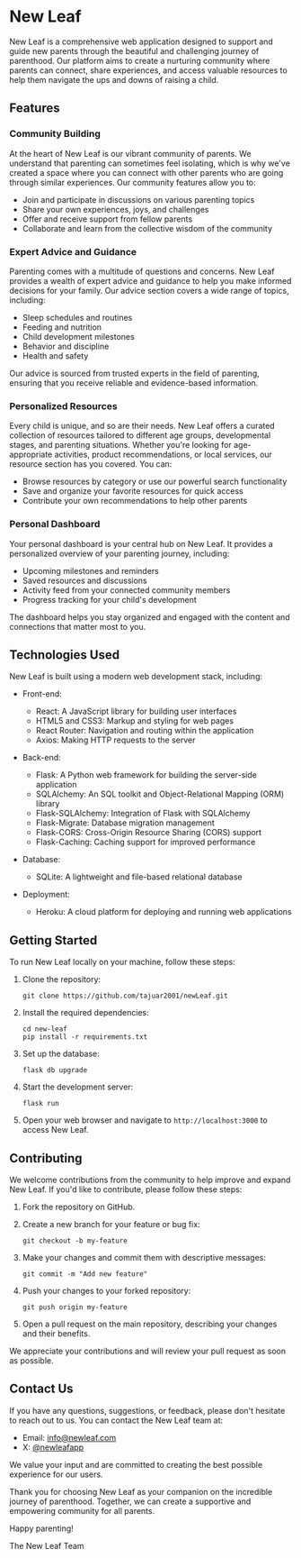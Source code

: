 # New Leaf

New Leaf is a comprehensive web application designed to support and guide new parents through the beautiful and challenging journey of parenthood. Our platform aims to create a nurturing community where parents can connect, share experiences, and access valuable resources to help them navigate the ups and downs of raising a child.

## Features

### Community Building

At the heart of New Leaf is our vibrant community of parents. We understand that parenting can sometimes feel isolating, which is why we've created a space where you can connect with other parents who are going through similar experiences. Our community features allow you to:

- Join and participate in discussions on various parenting topics
- Share your own experiences, joys, and challenges
- Offer and receive support from fellow parents
- Collaborate and learn from the collective wisdom of the community

### Expert Advice and Guidance

Parenting comes with a multitude of questions and concerns. New Leaf provides a wealth of expert advice and guidance to help you make informed decisions for your family. Our advice section covers a wide range of topics, including:

- Sleep schedules and routines
- Feeding and nutrition
- Child development milestones
- Behavior and discipline
- Health and safety

Our advice is sourced from trusted experts in the field of parenting, ensuring that you receive reliable and evidence-based information.

### Personalized Resources

Every child is unique, and so are their needs. New Leaf offers a curated collection of resources tailored to different age groups, developmental stages, and parenting situations. Whether you're looking for age-appropriate activities, product recommendations, or local services, our resource section has you covered. You can:

- Browse resources by category or use our powerful search functionality
- Save and organize your favorite resources for quick access
- Contribute your own recommendations to help other parents

### Personal Dashboard

Your personal dashboard is your central hub on New Leaf. It provides a personalized overview of your parenting journey, including:

- Upcoming milestones and reminders
- Saved resources and discussions
- Activity feed from your connected community members
- Progress tracking for your child's development

The dashboard helps you stay organized and engaged with the content and connections that matter most to you.

## Technologies Used

New Leaf is built using a modern web development stack, including:

- Front-end:
  - React: A JavaScript library for building user interfaces
  - HTML5 and CSS3: Markup and styling for web pages
  - React Router: Navigation and routing within the application
  - Axios: Making HTTP requests to the server

- Back-end:
  - Flask: A Python web framework for building the server-side application
  - SQLAlchemy: An SQL toolkit and Object-Relational Mapping (ORM) library
  - Flask-SQLAlchemy: Integration of Flask with SQLAlchemy
  - Flask-Migrate: Database migration management
  - Flask-CORS: Cross-Origin Resource Sharing (CORS) support
  - Flask-Caching: Caching support for improved performance

- Database:
  - SQLite: A lightweight and file-based relational database

- Deployment:
  - Heroku: A cloud platform for deploying and running web applications

## Getting Started

To run New Leaf locally on your machine, follow these steps:

1. Clone the repository:
   ```
   git clone https://github.com/tajuar2001/newLeaf.git
   ```

2. Install the required dependencies:
   ```
   cd new-leaf
   pip install -r requirements.txt
   ```

3. Set up the database:
   ```
   flask db upgrade
   ```

4. Start the development server:
   ```
   flask run
   ```

5. Open your web browser and navigate to `http://localhost:3000` to access New Leaf.

## Contributing

We welcome contributions from the community to help improve and expand New Leaf. If you'd like to contribute, please follow these steps:

1. Fork the repository on GitHub.

2. Create a new branch for your feature or bug fix:
   ```
   git checkout -b my-feature
   ```

3. Make your changes and commit them with descriptive messages:
   ```
   git commit -m "Add new feature"
   ```

4. Push your changes to your forked repository:
   ```
   git push origin my-feature
   ```

5. Open a pull request on the main repository, describing your changes and their benefits.

We appreciate your contributions and will review your pull request as soon as possible.

## Contact Us

If you have any questions, suggestions, or feedback, please don't hesitate to reach out to us. You can contact the New Leaf team at:

- Email: info@newleaf.com
- X: [@newleafapp](https://twitter.com/newleafapp)

We value your input and are committed to creating the best possible experience for our users.

Thank you for choosing New Leaf as your companion on the incredible journey of parenthood. Together, we can create a supportive and empowering community for all parents.

Happy parenting!

The New Leaf Team
